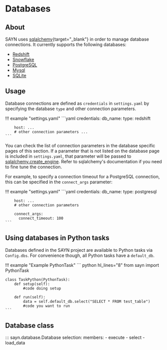 # Databases

## About

SAYN uses [sqlalchemy](https://www.sqlalchemy.org/){target="\_blank"} in order to manage database connections. It currently supports the following databases:

* [Redshift](redshift.md)
* [Snowflake](snowflake.md)
* [PostgreSQL](postgresql.md)
* [Mysql](mysql.md)
* [SQLite](sqlite.md)

## Usage

Database connections are defined as `credentials` in `settings.yaml` by specifying the database `type` and other connection parameters.

!!! example "settings.yaml"
    ```yaml
    credentials:
      db_name:
        type: redshift

        host: ...
        # other connection parameters ...
    ```

You can check the list of connection parameters in the database specific pages of this section. If a
parameter that is not listed on the database page is included in `settings.yaml`, that parameter will be passed to
[sqlalchemy.create_engine](https://docs.sqlalchemy.org/en/13/core/engines.html#sqlalchemy.create_engine). Refer to sqlalchemy's documentation if you need to fine tune the connection.

For example, to specify a connection timeout for a PostgreSQL connection, this can be specified in the `connect_args` parameter:

!!! example "settings.yaml"
    ```yaml
    credentials:
      db_name:
        type: postgresql

        host: ...
        # other connection parameters

        connect_args:
          connect_timeout: 100
    ```

## Using databases in Python tasks

Databases defined in the SAYN project are available to Python tasks via `Config.dbs`. For
convenience though, all Python tasks have a `default_db`.

!!! example "Example PythonTask"
    ``` python hl_lines="8"
    from sayn import PythonTask

    class TaskPython(PythonTask):
        def setup(self):
            #code doing setup

        def run(self):
            data = self.default_db.select("SELECT * FROM test_table")
            #code you want to run
    ```

## Database class

::: sayn.database.Database
    selection:
      members:
        - execute
        - select
        - load_data
